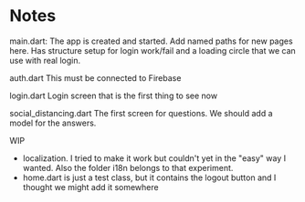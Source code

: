 # Notes
main.dart:
The app is created and started.
Add named paths for new pages here.
Has structure setup for login work/fail and a loading circle that we can use with real login.

auth.dart
This must be connected to Firebase

login.dart
Login screen that is the first thing to see now

social_distancing.dart
The first screen for questions. We should add a model for the answers.

WIP
- localization. I tried to make it work but couldn't yet in the "easy" way I wanted. Also the folder i18n belongs to that experiment.
- home.dart is just a test class, but it contains the logout button and I thought we might add it somewhere
